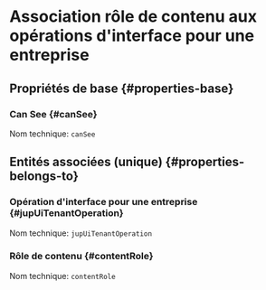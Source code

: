 # Association rôle de contenu aux opérations d'interface pour une entreprise
<!--- THIS FILE IS GENERATED PLEASE DO NOT EDIT IT DIRECTLY --->



## Propriétés de base {#properties-base} ##

### Can See {#canSee}



Nom technique: ```canSee```


## Entités associées (unique) {#properties-belongs-to} ##

### Opération d'interface pour une entreprise {#jupUiTenantOperation}



Nom technique: ```jupUiTenantOperation```

### Rôle de contenu {#contentRole}



Nom technique: ```contentRole```





